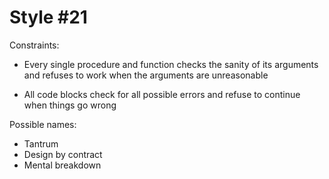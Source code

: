 Style #21
==============================

Constraints:

- Every single procedure and function checks the sanity of its
  arguments and refuses to work when the arguments are unreasonable

- All code blocks check for all possible errors and refuse to continue
  when things go wrong

Possible names:

- Tantrum
- Design by contract
- Mental breakdown
